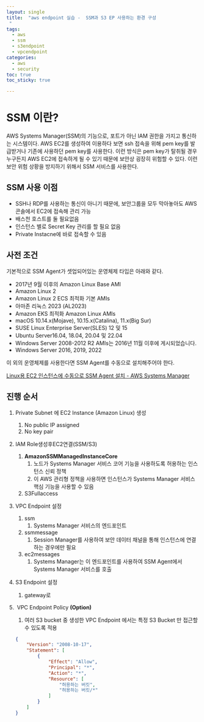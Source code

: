 ```yaml
---
layout: single
title:  "aws endpoint 실습 -  SSM과 S3 EP 사용하는 환경 구성
 "
tags:
  - aws
  - ssm
  - s3endpoint
  - vpcendpoint
categories:
  - aws
  - security
toc: true
toc_sticky: true

---
```



# **SSM 이란?**

AWS Systems Manager(SSM)의 기능으로, 포트가 아닌 IAM 권한을 가지고 통신하는 시스템이다. AWS EC2를 생성하여 이용하다 보면 ssh 접속을 위해 pem key를 발급받거나 기존에 사용하던 pem key를 사용한다. 이런 방식은 pem key가 탈취될 경우 누구든지 AWS EC2에 접속하게 될 수 있기 때문에 보안상 굉장히 위험할 수 있다. 이런 보안 위험 상황을 방지하기 위해서 SSM 서비스를 사용한다.

## **SSM 사용 이점**

- SSH나 RDP를 사용하는 통신이 아니기 때문에, 보안그룹을 모두 막아놓아도 AWS 콘솔에서 EC2에 접속해 관리 가능
- 배스천 호스트를 둘 필요없음
- 인스턴스 별로 Secret Key 관리를 할 필요 없음
- Private Instacne에 바로 접속할 수 있음

## 사전 조건

기본적으로 SSM Agent가 셋업되어있는 운영체제 타입은 아래와 같다.

- 2017년 9월 이후의 Amazon Linux Base AMI
- Amazon Linux 2
- Amazon Linux 2 ECS 최적화 기본 AMIs
- 아마존 리눅스 2023 (AL2023)
- Amazon EKS 최적화 Amazon Linux AMIs
- macOS 10.14.x(Mojave), 10.15.x(Catalina), 11.x(Big Sur)
- SUSE Linux Enterprise Server(SLES) 12 및 15
- Ubuntu Server16.04, 18.04, 20.04 및 22.04
- Windows Server 2008-2012 R2 AMIs는 2016년 11월 이후에 게시되었습니다.
- Windows Server 2016, 2019, 2022

이 외의 운영체제를 사용한다면 SSM Agent를 수동으로 설치해주어야 한다.

[Linux용 EC2 인스턴스에 수동으로 SSM Agent 설치 - AWS Systems Manager](https://docs.aws.amazon.com/ko_kr/systems-manager/latest/userguide/sysman-manual-agent-install.html)

## 진행 순서

1. Private Subnet 에 EC2 Instance (Amazon Linux) 생성
    1. No public IP assigned
    2. No key pair
2. IAM Role생성후EC2연결(SSM/S3) 
    1. **AmazonSSMManagedInstanceCore**
        1. 노드가 Systems Manager 서비스 코어 기능을 사용하도록 허용하는 인스턴스 신뢰 정책
        2. 이 AWS 관리형 정책을 사용하면 인스턴스가 Systems Manager 서비스 핵심 기능을 사용할 수 있음
    2. S3Fullaccess
3. VPC Endpoint 설정
    1. ssm
        1. Systems Manager 서비스의 엔드포인트
    2.  ssmmessage 
        1. Session Manager를 사용하여 보안 데이터 채널을 통해 인스턴스에 연결하는 경우에만 필요
    3.  ec2messages 
        1. Systems Manager는 이 엔드포인트를 사용하여 SSM Agent에서 Systems Manager 서비스를 호출
        
4. S3 Endpoint 설정
	1. gateway로

5.  VPC Endpoint Policy **(Option)**
    1. 여러 S3 bucket 중 생성한 VPC Endpoint 에서는 특정 S3 Bucket 만 접근할 수 있도록 적용
    
    ```json
    {
    	"Version": "2008-10-17",
    	"Statement": [
    		{
    			"Effect": "Allow",
    			"Principal": "*",
    			"Action": "*",
    			"Resource": [
    				"허용하는 버킷",
    				"허용하는 버킷/*"
    			]
    		}
    	]
    }
    ```
